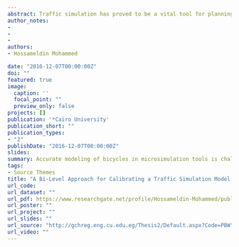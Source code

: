 ```yaml
---
abstract: Traffic simulation has proved to be a vital tool for planning and operating transportation systems. Traffic simulation models need to be calibrated by adjusting model parameters to ensure the model’s ability to reproduce local traffic conditions and serve as a reliable test-bed for evaluating modification scenarios. This research developed and calibrated a mesoscopic traffic simulation model for the exceptionally large traffic network of Greater Cairo Region (GCR). The scope of the study is limited to calibrating traffic stream parameters, while a typical user equilibrium traffic assignment model was adopted. Open source traffic simulation software “DynusT” was used as a modeling platform. A wide range of field data was consolidated from previous related studies. The calibration procedure involved two levels: theoretical-based, and simulation based calibration. In the theoretical-based calibration stage, traffic stream parameters of the modified Greenshield’s traffic flow model was estimated using non-linear regression approach. On the other hand, the simulation-based calibration involved the estimation of the Anisotropic Mesoscopic Model parameter using a genetic algorithm optimization approach. A sensitivity analysis on estimated parameters values was conducted to verify the appropriateness of chosen values. Testing results revealed the potential of the adopted calibration approach and the credibility of estimated traffic stream parameters values. Limited discrepancy was observed between simulation-based link traffic volumes and actual ones in most observed links, with a normalized root mean square error (NRMSE) of 10.6 %.
author_notes:
- 
- 
-
authors:
- Hossameldin Mohammed

date: "2016-12-07T00:00:00Z"
doi: ""
featured: true
image:
  caption: ''
  focal_point: ""
  preview_only: false
projects: []
publication: '*Cairo University'
publication_short: ""
publication_types:
- "2"
publishDate: "2016-12-07T00:00:00Z"
slides: 
summary: Accurate modeling of bicycles in microsimulation tools is challenging due to the limited availability of detailed data, complexity of cyclist decision-making, and heterogeneity in cycling behavior. This paper proposes an agent-based bicycle simulation method in which generative adversarial imitation learning (GAIL) is used to infer the uncertain intentions and heterogeneous preferences of cyclists from observational data. The model is tested on videoderived data of cyclists on a unidirectional path in Vancouver, Canada. In cross-validation, multivariate distributions of movement variables such as speed, direction, and spacing are similar between observed and simulated cyclist trajectories. The model also performs well in comparison to two other cyclist simulation models from the literature. The proposed approach to agentbased microsimulation is a significant advancement, with continuous, non-linear, and stochastic representation of cyclist states, decisions, and actions. The enhanced consideration of cyclist diversity is necessary for developing bicycle networks for all ages and abilities of riders.
tags:
- Source Themes
title: "A Bi-Level Approach for Calibrating a Traffic Simulation Model of Greater Cairo Region"
url_code: 
url_dataset: ""
url_pdf: https://www.researchgate.net/profile/Hossameldin-Mohammed/publication/315642448_A_BI-LEVEL_APPROACH_FOR_CALIBRATING_A_TRAFFIC_SIMULATION_MODEL_OF_GREATER_CAIRO_REGION/links/6143d735d5f4292c01fe7472/A-BI-LEVEL-APPROACH-FOR-CALIBRATING-A-TRAFFIC-SIMULATION-MODEL-OF-GREATER-CAIRO-REGION.pdf?_sg%5B0%5D=twe7Y1yHJ3UyVFrDnwtDONfNnHRwt7YQnV4syUeh25XgXL3CiSjiMPPa4vXh2jZs4rBjfyzZ6khXvLrq2y_wEg._Ek1rA_IBRL2Oq8sW66G-PcALevfm7jYYN0Qv8_O_gZRTjPhBlpCqoxeGznUPpDz8AS7ZWWTOwbPdw4z3OLnsA&_sg%5B1%5D=zu1q_6i0Oh8h_at30FWShCXUMcSSV3459OHY5Dhautnvk7Kh0yxf-z3Av3nJlCOYlZpEdMBo7zZ10zdIwG0meUDIaRKl2ZBlvfwVrt9acb_F._Ek1rA_IBRL2Oq8sW66G-PcALevfm7jYYN0Qv8_O_gZRTjPhBlpCqoxeGznUPpDz8AS7ZWWTOwbPdw4z3OLnsA&_iepl=
url_poster: ""
url_project: ""
url_slides: ""
url_source: "http://gchreg.eng.cu.edu.eg/Thesis2/Default.aspx?Code=PBW"
url_video: ""
---
```


